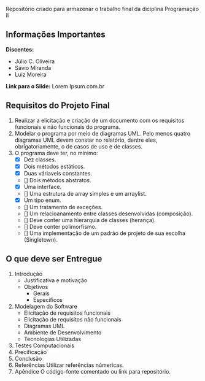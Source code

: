 Repositório criado para armazenar o trabalho final da diciplina Programação II
## Informações Importantes
**Discentes:**
- Júlio C. Oliveira
- Sávio Miranda
- Luiz Moreira

**Link para o Slide:**
Lorem Ipsum.com.br

## Requisitos do Projeto Final
1. Realizar a elicitação e criação de um documento com os requisitos funcionais e não funcionais do programa.
2. Modelar o programa por meio de diagramas UML. Pelo menos quatro diagramas UML devem constar no relatório, dentre eles, obrigatoriamente, o de casos de uso e de classes.
3. O programa deve ter, no mínimo:
	- [x] Dez classes.
	- [x] Dois métodos estáticos.
	- [x] Duas váriaveis constantes.
	- [] Dois métodos abstratos.
	- [x] Uma interface.
	- [] Uma estrutura de array simples e um arraylist.
	- [x] Um tipo enum.
	- [] Um tratamento de exceções.
	- [] Um relacioanamento entre classes desenvolvidas (composição).
	- [] Deve conter uma hierarquia de classes (herança).
	- [] Deve conter polimorfismo.
	- [] Uma implementação de um padrão de projeto de sua escolha (Singletown).

## O que deve ser Entregue
1. Introdução
	- Justificativa e motivação
	- Objetivos
		- Gerais
		- Especificos
2. Modelagem do Software
	- Elicitação de requisitos funcionais
	- Elicitação de requisitos não funcionais
	- Diagramas UML
	- Ambiente de Desenvolvimento
	- Tecnologias Utilizadas
3. Testes Computacionais 
4. Precificação
5. Conclusão
6. Referências
Utilizar referências númericas.
7. Apêndice
O código-fonte comentado ou link para repositório.
